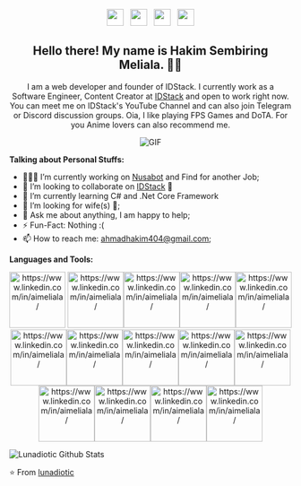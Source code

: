<p align='center'>
<a href="https://dev.to/aimeliala" style="background-color:white;"><img height="30" src="https://www.pngrepo.com/png/349334/180/dev-to.png"/></a>&nbsp;&nbsp;
<a href="https://twitter.com/lionatic_" style="background-color:white;"><img height="30" src="https://www.pngrepo.com/png/97434/180/twitter.png"/></a>&nbsp;&nbsp;
<a href="https://instagram.com/aimeliala" style="background-color:white;"><img height="30" src="https://www.pngrepo.com/png/111199/180/instagram.png"/></a>&nbsp;&nbsp;
<a href="https://www.linkedin.com/in/aimeliala/" style="background-color:white;"><img height="30" src="https://www.pngrepo.com/png/157006/180/linkedin.png"/></a>
</p>

<h2 align="center">Hello there! My name is Hakim Sembiring Meliala. 👋🤓</h2>
<p align="center">I am a web developer and founder of IDStack. I currently work as a Software Engineer, Content Creator at <a href="youtube.com/idstack">IDStack</a> and open to work right now.
You can meet me on IDStack's YouTube Channel and can also join Telegram or Discord discussion groups.
Oia, I like playing FPS Games and DoTA. For you Anime lovers can also recommend me.</p>

<p align="center">
<img align="middle" alt="GIF" src="https://media.giphy.com/media/836HiJc7pgzy8iNXCn/giphy.gif" />
</p>

**Talking about Personal Stuffs:**

- 👨🏽‍💻 I’m currently working on [Nusabot](https://nusabot.id) and Find for another Job;
- 👯 I’m looking to collaborate on [IDStack](https://github.com/idstck) 🤝
- 🌱 I’m currently learning C# and .Net Core Framework
- 🤔 I’m looking for wife(s) 😬;
- 💬 Ask me about anything, I am happy to help;
- ⚡️ Fun-Fact: Nothing :(
- 📫 How to reach me: ahmadhakim404@gmail.com;

**Languages and Tools:**  

<p align="center">
 <img src="https://www.svgrepo.com/show/353795/go.svg" height="100" alt="https://www.linkedin.com/in/aimeliala/"> <img src="https://www.svgrepo.com/show/355081/js.svg" height="100" alt="https://www.linkedin.com/in/aimeliala/"><img src="https://www.svgrepo.com/show/354119/nodejs-icon.svg" height="100" alt="https://www.linkedin.com/in/aimeliala/"><img src="https://www.svgrepo.com/show/374175/vue.svg" height="100" alt="https://www.linkedin.com/in/aimeliala/"><img src="https://www.svgrepo.com/show/374035/reactts.svg" height="100" alt="https://www.linkedin.com/in/aimeliala/"><img src="https://www.svgrepo.com/show/354131/nuxt-icon.svg" height="100" alt="https://www.linkedin.com/in/aimeliala/"><img src="https://www.svgrepo.com/show/349474/php.svg" height="100" alt="https://www.linkedin.com/in/aimeliala/"><img src="https://www.svgrepo.com/show/353985/laravel.svg" height="100" alt="https://www.linkedin.com/in/aimeliala/"><img src="https://www.svgrepo.com/show/355133/mysql.svg" height="100" alt="https://www.linkedin.com/in/aimeliala/"><img src="https://www.svgrepo.com/show/331488/mongodb.svg" height="100" alt="https://www.linkedin.com/in/aimeliala/"><img src="https://www.svgrepo.com/show/452184/csharp.svg" height="100" alt="https://www.linkedin.com/in/aimeliala/"><img src="https://www.svgrepo.com/show/376369/dotnet.svg" height="100" alt="https://www.linkedin.com/in/aimeliala/"><img src="https://www.svgrepo.com/show/354200/postgresql.svg" height="100" alt="https://www.linkedin.com/in/aimeliala/"><img src="https://www.svgrepo.com/show/374094/sqlite.svg" height="100" alt="https://www.linkedin.com/in/aimeliala/">
</p>

![Lunadiotic Github Stats](https://github-readme-stats.vercel.app/api?username=lunadiotic&show_icons=true&title_color=fff&icon_color=79ff97&text_color=9f9f9f&bg_color=151515)

⭐️ From [lunadiotic](https://github.com/lunadiotic)


